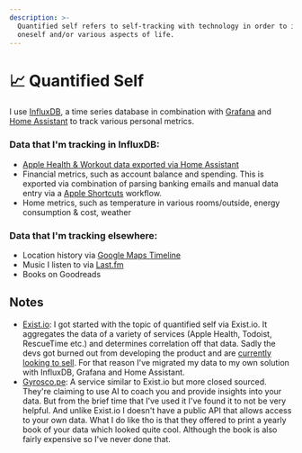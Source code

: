 ```yaml
---
description: >-
  Quantified self refers to self-tracking with technology in order to improve
  oneself and/or various aspects of life.
---
```


# 📈 Quantified Self

I use [InfluxDB](https://www.influxdata.com), a time series database in combination with [Grafana](http://grafana.com) and [Home Assistant](http://home-assistant.io) to track various personal metrics.

### Data that I'm tracking in InfluxDB:

* [Apple Health & Workout data exported via Home Assistant](https://sixtymeters.com/automations/exporting-apple-health-data-to-home-assistant/)
* Financial metrics, such as account balance and spending. This is exported via combination of parsing banking emails and manual data entry via a [Apple Shortcuts](https://apps.apple.com/us/app/shortcuts/id915249334) workflow.
* Home metrics, such as temperature in various rooms/outside, energy consumption & cost, weather

### Data that I'm tracking elsewhere:

* Location history via [Google Maps Timeline](https://www.google.com/maps/timeline)
* Music I listen to via [Last.fm](https://www.last.fm)
* Books on Goodreads

## Notes

* [Exist.io](https://exist.io): I got started with the topic of quantified self via Exist.io. It aggregates the data of a variety of services (Apple Health, Todoist, RescueTime etc.) and determines correlation off that data. Sadly the devs got burned out from developing the product and are [currently looking to sell](https://forum.exist.io/t/would-you-like-to-own-exist/873). For that reason I've migrated my data to my own solution with InfluxDB, Grafana and Home Assistant.
* [Gyrosco.pe](https://gyrosco.pe): A service similar to Exist.io but more closed sourced. They're claiming to use AI to coach you and provide insights into your data. But from the brief time that I've used it I've found it to not be very helpful. And unlike Exist.io I doesn't have a public API that allows access to your own data. What I do like tho is that they offered to print a yearly book of your data which looked quite cool. Although the book is also fairly expensive so I've never done that.
